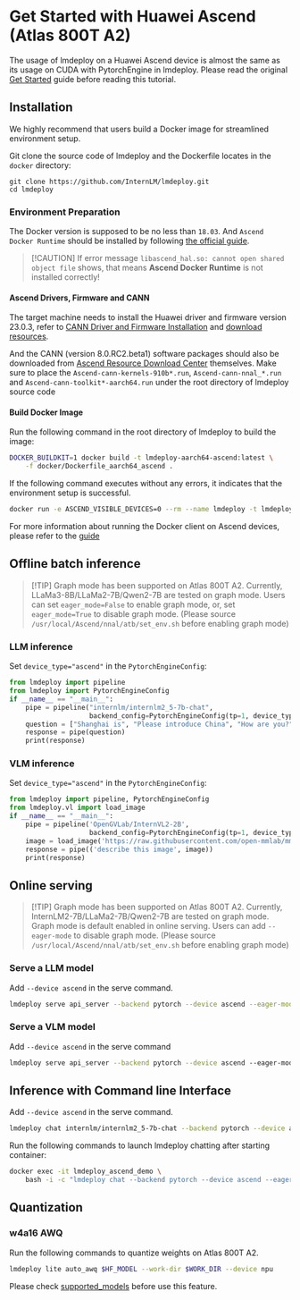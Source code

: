 # Get Started with Huawei Ascend (Atlas 800T A2)

The usage of lmdeploy on a Huawei Ascend device is almost the same as its usage on CUDA with PytorchEngine in lmdeploy.
Please read the original [Get Started](../get_started.md) guide before reading this tutorial.

## Installation

We highly recommend that users build a Docker image for streamlined environment setup.

Git clone the source code of lmdeploy and the Dockerfile locates in the `docker` directory:

```shell
git clone https://github.com/InternLM/lmdeploy.git
cd lmdeploy
```

### Environment Preparation

The Docker version is supposed to be no less than `18.03`. And `Ascend Docker Runtime` should be installed by following [the official guide](https://www.hiascend.com/document/detail/zh/mindx-dl/60rc2/clusterscheduling/clusterschedulingig/.clusterschedulingig/dlug_installation_012.html).

> \[!CAUTION\]
> If error message `libascend_hal.so: cannot open shared object file` shows, that means **Ascend Docker Runtime** is not installed correctly!

#### Ascend Drivers, Firmware and CANN

The target machine needs to install the Huawei driver and firmware version 23.0.3, refer to
[CANN Driver and Firmware Installation](https://www.hiascend.com/document/detail/zh/CANNCommunityEdition/80RC1alpha003/softwareinst/instg/instg_0019.html)
and [download resources](https://www.hiascend.com/hardware/firmware-drivers/community?product=4&model=26&cann=8.0.RC2.beta1&driver=1.0.25.alpha).

And the CANN (version 8.0.RC2.beta1) software packages should also be downloaded from [Ascend Resource Download Center](https://www.hiascend.com/developer/download/community/result?module=cann&cann=8.0.RC2.beta1&product=4&model=26) themselves. Make sure to place the `Ascend-cann-kernels-910b*.run`, `Ascend-cann-nnal_*.run` and `Ascend-cann-toolkit*-aarch64.run` under the root directory of lmdeploy source code

#### Build Docker Image

Run the following command in the root directory of lmdeploy to build the image:

```bash
DOCKER_BUILDKIT=1 docker build -t lmdeploy-aarch64-ascend:latest \
    -f docker/Dockerfile_aarch64_ascend .
```

If the following command executes without any errors, it indicates that the environment setup is successful.

```bash
docker run -e ASCEND_VISIBLE_DEVICES=0 --rm --name lmdeploy -t lmdeploy-aarch64-ascend:latest lmdeploy check_env
```

For more information about running the Docker client on Ascend devices, please refer to the [guide](https://www.hiascend.com/document/detail/zh/mindx-dl/60rc1/clusterscheduling/dockerruntimeug/dlruntime_ug_013.html)

## Offline batch inference

> \[!TIP\]
> Graph mode has been supported on Atlas 800T A2. Currently, LLaMa3-8B/LLaMa2-7B/Qwen2-7B are tested on graph mode.
> Users can set `eager_mode=False` to enable graph mode, or, set `eager_mode=True` to disable graph mode.
> (Please source `/usr/local/Ascend/nnal/atb/set_env.sh` before enabling graph mode)

### LLM inference

Set `device_type="ascend"` in the `PytorchEngineConfig`:

```python
from lmdeploy import pipeline
from lmdeploy import PytorchEngineConfig
if __name__ == "__main__":
    pipe = pipeline("internlm/internlm2_5-7b-chat",
                    backend_config=PytorchEngineConfig(tp=1, device_type="ascend", eager_mode=True))
    question = ["Shanghai is", "Please introduce China", "How are you?"]
    response = pipe(question)
    print(response)
```

### VLM inference

Set `device_type="ascend"` in the `PytorchEngineConfig`:

```python
from lmdeploy import pipeline, PytorchEngineConfig
from lmdeploy.vl import load_image
if __name__ == "__main__":
    pipe = pipeline('OpenGVLab/InternVL2-2B',
                    backend_config=PytorchEngineConfig(tp=1, device_type='ascend', eager_mode=True))
    image = load_image('https://raw.githubusercontent.com/open-mmlab/mmdeploy/main/tests/data/tiger.jpeg')
    response = pipe(('describe this image', image))
    print(response)
```

## Online serving

> \[!TIP\]
> Graph mode has been supported on Atlas 800T A2. Currently, InternLM2-7B/LLaMa2-7B/Qwen2-7B are tested on graph mode.
> Graph mode is default enabled in online serving. Users can add `--eager-mode` to disable graph mode.
> (Please source `/usr/local/Ascend/nnal/atb/set_env.sh` before enabling graph mode)

### Serve a LLM model

Add `--device ascend` in the serve command.

```bash
lmdeploy serve api_server --backend pytorch --device ascend --eager-mode internlm/internlm2_5-7b-chat
```

### Serve a VLM model

Add `--device ascend` in the serve command

```bash
lmdeploy serve api_server --backend pytorch --device ascend --eager-mode OpenGVLab/InternVL2-2B
```

## Inference with Command line Interface

Add `--device ascend` in the serve command.

```bash
lmdeploy chat internlm/internlm2_5-7b-chat --backend pytorch --device ascend --eager-mode
```

Run the following commands to launch lmdeploy chatting after starting container:

```bash
docker exec -it lmdeploy_ascend_demo \
    bash -i -c "lmdeploy chat --backend pytorch --device ascend --eager-mode internlm/internlm2_5-7b-chat"
```

## Quantization

### w4a16 AWQ

Run the following commands to quantize weights on Atlas 800T A2.

```bash
lmdeploy lite auto_awq $HF_MODEL --work-dir $WORK_DIR --device npu
```

Please check [supported_models](../../supported_models/supported_models.md) before use this feature.
